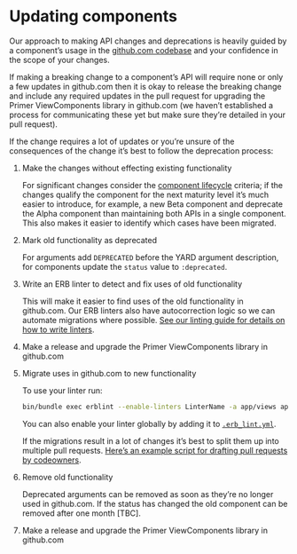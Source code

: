 # Updating components

Our approach to making API changes and deprecations is heavily guided by a component’s usage in the [github.com codebase](https://github.com/github/github) and your confidence in the scope of your changes.

If making a breaking change to a component’s API will require none or only a few updates in github.com then it is okay to release the breaking change and include any required updates in the pull request for upgrading the Primer ViewComponents library in github.com (we haven’t established a process for communicating these yet but make sure they’re detailed in your pull request).

If the change requires a lot of updates or you’re unsure of the consequences of the change it’s best to follow the deprecation process:

1. Make the changes without effecting existing functionality

   For significant changes consider the [component lifecycle](https://primer.style/design/guides/component-lifecycle) criteria; if the changes qualify the component for the next maturity level it’s much easier to introduce, for example, a new Beta component and deprecate the Alpha component than maintaining both APIs in a single component. This also makes it easier to identify which cases have been migrated.

2. Mark old functionality as deprecated

   For arguments add `DEPRECATED` before the YARD argument description, for components update the `status` value to `:deprecated`.

3. Write an ERB linter to detect and fix uses of old functionality

   This will make it easier to find uses of the old functionality in github.com. Our ERB linters also have autocorrection logic so we can automate migrations where possible. [See our linting guide for details on how to write linters](./linting.md).

4. Make a release and upgrade the Primer ViewComponents library in github.com
5. Migrate uses in github.com to new functionality

   To use your linter run:

   ```bash
   bin/bundle exec erblint --enable-linters LinterName -a app/views app/components app/packages
   ```

   You can also enable your linter globally by adding it to [`.erb_lint.yml`](https://github.com/github/github/blob/master/.erb_lint.yml).

   If the migrations result in a lot of changes it’s best to split them up into multiple pull requests. [Here’s an example script for drafting pull requests by codeowners](https://github.com/primer/view_components/pull/972#discussion_r784217378).

6. Remove old functionality

   Deprecated arguments can be removed as soon as they’re no longer used in github.com. If the status has changed the old component can be removed after one month [TBC].

7. Make a release and upgrade the Primer ViewComponents library in github.com

